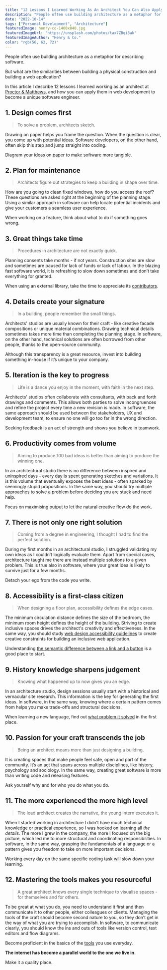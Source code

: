 ```yaml
---
title: "12 Lessons I Learned Working As An Architect You Can Also Apply In Software Development"
description: "People often use building architecture as a metaphor for describing software, but what are the similarities between building a physical construction and building a web application?"
date: "2022-10-14"
tags: ["Personal Development", "Architecture"]
featuredImage: henry-co-1400x840.jpg
featuredImageUrl: "https://unsplash.com/photos/tax7ZBqi3ak"
featuredImageAuthor: "Henry & Co."
color: "rgb(56, 62, 72)"
---
```


People often use building architecture as a metaphor for describing software.

But what are the similarities between building a physical construction and building a web application?

In this article I describe 12 lessons I learned working as an architect at [Proctor & Matthews](https://www.proctorandmatthews.com/), and how you can apply them in web development to become a unique software engineer.

## 1. Design comes first

> To solve a problem, architects sketch.

Drawing on paper helps you frame the question. When the question is clear, you come up with potential ideas.
Software developers, on the other hand, often skip this step and jump straight into coding.

Diagram your ideas on paper to make software more tangible.

## 2. Plan for maintenance

> Architects figure out strategies to keep a building in shape over time.

How are you going to clean fixed windows, how do you access the roof? These questions are asked right at the beginning of the planning stage. Using a similar approach in software can help locate potential incidents and give your customers a seamless user experience.

When working on a feature, think about what to do if something goes wrong.

## 3. Great things take time

> Procedures in architecture are not exactly quick.

Planning consents take months - if not years. Construction sites are slow and sometimes are paused for lack of funds or lack of labour. In the blazing fast software world, it is refreshing to slow down sometimes and don’t take everything for granted.

When using an external library, take the time to appreciate its [contributors](https://github.com/orgs/reactjs/people).

## 4. Details create your signature

> In a building, people remember the small things.

Architects' studios are usually known for their craft - like creative facade compositions or unique material combinations. Drawing technical details sometimes takes more time than completing the planning stage. In software, on the other hand, technical solutions are often borrowed from other people, thanks to the open-source community.

Although this transparency is a great resource, invest into building something in-house if it’s unique to your company.

## 5. Iteration is the key to progress

> Life is a dance you enjoy in the moment, with faith in the next step.

Architects' studios often collaborate with consultants, with back and forth drawings and comments. This allows both parties to solve incongruences and refine the project every time a new revision is made. In software, the same approach should be used between the stakeholders, UX and development team, to ensure no one will go too far in the wrong direction.

Seeking feedback is an act of strength and shows you believe in teamwork.

## 6. Productivity comes from volume

> Aiming to produce 100 bad ideas is better than aiming to produce the winning one.

In an architectural studio there is no difference between inspired and uninspired days - every day is spent generating sketches and variations. It is this volume that eventually exposes the best ideas - often sparked by seemingly stupid propositions. In the same way, you should try multiple approaches to solve a problem before deciding you are stuck and need help.

Focus on maximising output to let the natural creative flow do the work.

## 7. There is not only one right solution

> Coming from a degree in engineering, I thought I had to find the perfect solution.

During my first months in an architectural studio, I struggled validating my own ideas as I couldn’t logically evaluate them. Apart from special cases, architecture taught me there are instead multiple solutions to a given problem. This is true also in software, where your great idea is likely to survive just for a few months.

Detach your ego from the code you write.

## 8. Accessibility is a first-class citizen

> When designing a floor plan, accessibility defines the edge cases.

The minimum circulation distance defines the size of the bedroom, the minimum room height defines the height of the building. Striving to create inclusive spaces drives the architect's creativity and effectiveness. In the same way, you should study [web design accessibility guidelines](https://www.w3.org/WAI/tips/designing/) to create creative constraints for building an inclusive web application.

Understanding [the semantic difference between a link and a button](https://css-tricks.com/a-complete-guide-to-links-and-buttons/) is a good place to start.

## 9. History knowledge sharpens judgement

> Knowing what happened up to now gives you an edge.

In an architecture studio, design sessions usually start with a historical and vernacular site research. This information is the key for generating the first ideas. In software, in the same way, knowing where a certain pattern comes from helps you make trade-offs and structural decisions.

When learning a new language, find out [what problem it solved](https://hackernoon.com/how-javascript-was-created-and-why-the-history-behind-it-is-important-fwh3tco) in the first place.

## 10. Passion for your craft transcends the job

> Being an architect means more than just designing a building.

It is creating spaces that make people feel safe, open and part of the community. It’s an act that spans across multiple disciplines, like history, psychology and sociology. In the same way, creating great software is more than writing code and releasing features.

Ask yourself why and for who you do what you do.

## 11. The more experienced the more high level

> The lead architect creates the narrative, the young intern executes it.

When I started working in architecture I didn’t have much technical knowledge or practical experience, so I was hooked on learning all _the details_. The more I grew in the company, the more I focused on the big picture, which led me to more structural and coordinating responsibilities. In software, in the same way, grasping the fundamentals of a language or a pattern gives you freedom to take on more important decisions.

Working every day on the same specific coding task will slow down your learning.

## 12. Mastering the tools makes you resourceful

> A great architect knows every single technique to visualise spaces - for themselves and for others.

To be great at what you do, you need to understand it first and then communicate it to other people, either colleagues or clients. Managing the tools of the craft should become second nature to you, so they don’t get in the way of what you are trying to accomplish. In software, to communicate clearly, you should know the ins and outs of tools like version control, text editors and flow diagrams.

Become proficient in the basics of the [tools](https://git-scm.com/docs) you use everyday.

**The internet has become a parallel world to the one we live in.**

Make it a quality place.
